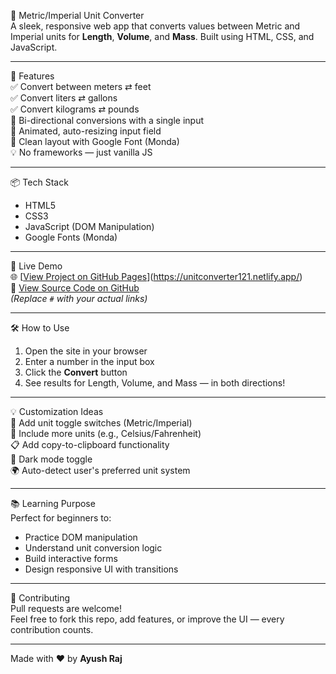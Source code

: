 📏 Metric/Imperial Unit Converter  
A sleek, responsive web app that converts values between Metric and Imperial units for **Length**, **Volume**, and **Mass**. Built using HTML, CSS, and JavaScript.

---

🌟 Features  
✅ Convert between meters ⇄ feet  
✅ Convert liters ⇄ gallons  
✅ Convert kilograms ⇄ pounds  
🔁 Bi-directional conversions with a single input  
🎨 Animated, auto-resizing input field  
🧠 Clean layout with Google Font (Monda)  
💡 No frameworks — just vanilla JS

---

📦 Tech Stack  
- HTML5  
- CSS3  
- JavaScript (DOM Manipulation)  
- Google Fonts (Monda)

---

🚀 Live Demo  
🌐 [[View Project on GitHub Pages](#)](https://unitconverter121.netlify.app/)  
📁 [View Source Code on GitHub](#)  
*(Replace `#` with your actual links)*

---

🛠️ How to Use  
1. Open the site in your browser  
2. Enter a number in the input box  
3. Click the **Convert** button  
4. See results for Length, Volume, and Mass — in both directions!

---

💡 Customization Ideas  
🔢 Add unit toggle switches (Metric/Imperial)  
🧮 Include more units (e.g., Celsius/Fahrenheit)  
📋 Add copy-to-clipboard functionality  
🌙 Dark mode toggle  
🌍 Auto-detect user's preferred unit system  

---

📚 Learning Purpose  
Perfect for beginners to:

- Practice DOM manipulation  
- Understand unit conversion logic  
- Build interactive forms  
- Design responsive UI with transitions

---

🤝 Contributing  
Pull requests are welcome!  
Feel free to fork this repo, add features, or improve the UI — every contribution counts.

---

Made with ❤️ by **Ayush Raj**
